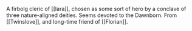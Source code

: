 A firbolg cleric of [[Iara]], chosen as some sort of hero by a conclave of three nature-aligned deities.
Seems devoted to the Dawnborn.
From [[Twinslove]], and long-time friend of [[Florian]].